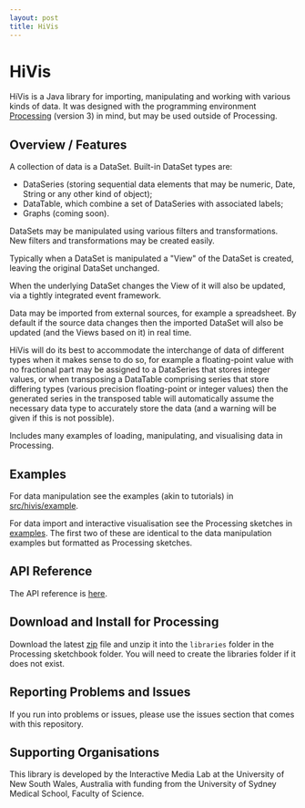```yaml
---
layout: post
title: HiVis
---
```


# HiVis

HiVis is a Java library for importing, manipulating and working with various kinds of data. 
It was designed with the programming environment [Processing](http://www.processing.org) (version 3) in mind, but may be used outside of Processing.


## Overview / Features

A collection of data is a DataSet. Built-in DataSet types are:
- DataSeries (storing sequential data elements that may be numeric, Date, String or any other kind of object);
- DataTable, which combine a set of DataSeries with associated labels;
- Graphs (coming soon).

DataSets may be manipulated using various filters and transformations. New filters and transformations may be created easily.

Typically when a DataSet is manipulated a "View" of the DataSet is created, leaving the original DataSet unchanged.

When the underlying DataSet changes the View of it will also be updated, via a tightly integrated event framework.

Data may be imported from external sources, for example a spreadsheet. By default if the source data changes then the imported DataSet will also be updated (and the Views based on it) in real time.

HiVis will do its best to accommodate the interchange of data of different types when it makes sense to do so, 
for example a floating-point value with no fractional part may be assigned to a DataSeries that stores integer values, or when transposing a DataTable comprising series that store differing types (various precision floating-point or integer values) then the generated series in the transposed table will automatically assume the necessary data type to accurately store the data (and a warning will be given if this is not possible).

Includes many examples of loading, manipulating, and visualising data in Processing.


## Examples

For data manipulation see the examples (akin to tutorials) in [src/hivis/example](https://github.com/OliverColeman/hivis/tree/latest/src/hivis/example).

For data import and interactive visualisation see the Processing sketches in [examples](https://github.com/OliverColeman/hivis/tree/latest/examples). The first two of these are identical to the data manipulation examples but formatted as Processing sketches. 


## API Reference

The API reference is [here](http://olivercoleman.github.io/hivis/).


## Download and Install for Processing

Download the latest [zip](https://github.com/OliverColeman/hivis/releases/download/latest/HiVis.zip) file and unzip it into the `libraries` folder in the Processing sketchbook folder. You will need to create the libraries folder if it does not exist.
 

## Reporting Problems and Issues

If you run into problems or issues, please use the issues section that comes with this repository.


## Supporting Organisations

This library is developed by the Interactive Media Lab at the University of New South Wales, Australia with funding from the University of Sydney Medical School, Faculty of Science.
